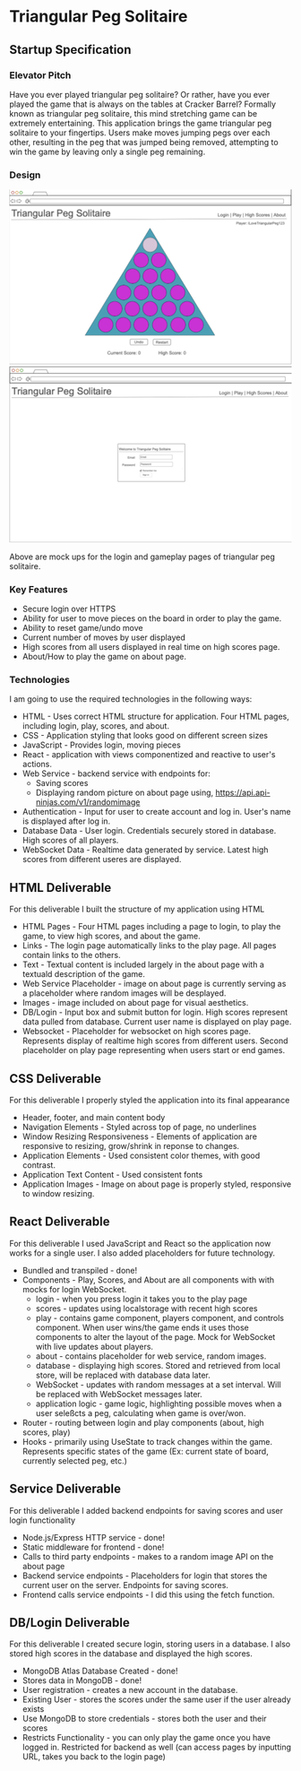 # Triangular Peg Solitaire

## Startup Specification

### Elevator Pitch

Have you ever played triangular peg solitaire? Or rather, have you ever played the game that is always on the tables at Cracker Barrel? Formally known as triangular peg solitaire, this mind stretching game can be extremely entertaining. This application brings the game triangular peg solitaire to your fingertips. Users make moves jumping pegs over each other, resulting in the peg that was jumped being removed, attempting to win the game by leaving only a single peg remaining. 

### Design

![Play Mock](TriangularPegPlayMock.png)
![Login Mock](TriangularPegLoginMock.png)

Above are mock ups for the login and gameplay pages of triangular peg solitaire. 

### Key Features
- Secure login over HTTPS
- Ability for user to move pieces on the board in order to play the game.
- Ability to reset game/undo move
- Current number of moves by user displayed
- High scores from all users displayed in real time on high scores page.
- About/How to play the game on about page. 


### Technologies
I am going to use the required technologies in the following ways:
- HTML - Uses correct HTML structure for application. Four HTML pages, including login, play, scores, and about.
- CSS - Application styling that looks good on different screen sizes
- JavaScript - Provides login, moving pieces
- React - application with views componentized and reactive to user's actions.
- Web Service - backend service with endpoints for: 
  - Saving scores
  - Displaying random picture on about page using, https://api.api-ninjas.com/v1/randomimage
- Authentication - Input for user to create account and log in. User's name is displayed after log in.
- Database Data - User login. Credentials securely stored in database. High scores of all players. 
- WebSocket Data - Realtime data generated by service. Latest high scores from different useres are displayed. 
## HTML Deliverable
For this deliverable I built the structure of my application using HTML

- HTML Pages - Four HTML pages including a page to login, to play the game, to view high scores, and about the game.
- Links - The login page automatically links to the play page. All pages contain links to the others.
- Text - Textual content is included largely in the about page with a textuald description of the game.
- Web Service Placeholder - image on about page is currently serving as a placeholder where random images will be desplayed.
- Images - image included on about page for visual aesthetics.
- DB/Login - Input box and submit button for login. High scores represent data pulled from database. Current user name is displayed on play page.
- Websocket - Placeholder for websocket on high scores page. Represents display of realtime high scores from different users. Second placeholder on play page representing when users start or end games.

## CSS Deliverable
For this deliverable I properly styled the application into its final appearance
- Header, footer, and main content body
- Navigation Elements - Styled across top of page, no underlines
- Window Resizing Responsiveness - Elements of application are responsive to resizing, grow/shrink in reponse to changes.
- Application Elements - Used consistent color themes, with good contrast.
- Application Text Content - Used consistent fonts
- Application Images - Image on about page is properly styled, responsive to window resizing.

## React Deliverable
For this deliverable I used JavaScript and React so the application now works for a single user. I also added placeholders for future technology.
- Bundled and transpiled - done!
- Components - Play, Scores, and About are all components with with mocks for login WebSocket.
  - login - when you press login it takes you to the play page
  - scores - updates using localstorage with recent high scores
  - play - contains game component, players component, and controls component. When user wins/the game ends it uses those components to alter the layout of the page. Mock for WebSocket with live updates about players. 
  - about - contains placeholder for web service, random images. 
  - database - displaying high scores. Stored and retrieved from local store, will be replaced with database data later.
  - WebSocket - updates with random messages at a set interval. Will be replaced with WebSocket messages later.
  - application logic - game logic, highlighting possible moves when a user seleßcts a peg, calculating when game is over/won. 
- Router - routing between login and play components (about, high scores, play)
- Hooks - primarily using UseState to track changes within the game. Represents specific states of the game (Ex: current state of board, currently selected peg, etc.)

## Service Deliverable
For this deliverable I added backend endpoints for saving scores and user login functionality
- Node.js/Express HTTP service - done!
- Static middleware for frontend - done!
- Calls to third party endpoints - makes to a random image API on the about page
- Backend service endpoints - Placeholders for login that stores the current user on the server. Endpoints for saving scores.
- Frontend calls service endpoints - I did this using the fetch function.

## DB/Login Deliverable
For this deliverable I created secure login, storing users in a database. I also stored high scores in the database and displayed the high scores.
- MongoDB Atlas Database Created - done!
- Stores data in MongoDB - done!
- User registration - creates a new account in the database.
- Existing User - stores the scores under the same user if the user already exists
- Use MongoDB to store credentials - stores both the user and their scores
- Restricts Functionality - you can only play the game once you have logged in. Restricted for backend as well (can access pages by inputting URL, takes you back to the login page)